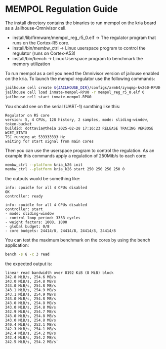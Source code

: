 # MEMPOL Regulation Guide
 
The install directory contains the binaries to run mempol on the kria board as a Jailhouse-Omnivisor cell.
- install/lib/firmware/mempol_reg_r5_0.elf  ->  The regulator program that runs on the Cortex-R5 core.
- install/bin/membw_ctrl                    ->  Linux userspace program to control the regulator (runs on Cortex-A53)
- install/bin/bench                         ->  Linux Userspace program to benchmark the memory utilization

To run mempol as a cell you need the Omnivisor version of jailouse enabled on the kria.
To launch the mempol regulator use the following commands:
```sh
jailhouse cell create ${JAILHOUSE_DIR}/configs/arm64/zynqmp-kv260-RPU0-mempol.cell
jailhouse cell load inmate-mempol-RPU0 -r mempol_reg_r5_0.elf 0
jailhouse cell start inmate-mempol-RPU0
```

You should see on the serial (UART-1) somthing like this:
```
Regulator on R5 core
version: 5, 4 CPUs, 128 history, 2 samples, mode: sliding-window, token-bucket
buildid: dottavia@theia 2025-02-28 17:16:23 RELEASE TRACING VERBOSE WCET_STATS
TSC running at 533333333 Hz
waiting for start signal from main cores
```

Then you can use the userspace program to control the regulation.
As an example this commands apply a regulation of 250Mib/s to each core:
```sh
membw_ctrl --platform kria_k26 init
membw_ctrl --platform kria_k26 start 250 250 250 250 0
```
the outputs wuold be something like:
```
info: cpuidle for all 4 CPUs disabled
OK
controller: ready
```
```
info: cpuidle for all 4 CPUs disabled
controller: start
- mode: sliding-window
- control loop period: 3333 cycles
- weight factors: 1000, 1000
- global budget: 0/8
- core budgets: 24414/8, 24414/8, 24414/8, 24414/8
```


You can test the maximum benchmark on the cores by using the bench application:
```sh
bench -s 8 -c 3 read
```

the expected output is:
```
linear read bandwidth over 8192 KiB (8 MiB) block
242.8 MiB/s, 254.6 MB/s
243.0 MiB/s, 254.8 MB/s
243.0 MiB/s, 254.8 MB/s
243.1 MiB/s, 254.9 MB/s
243.1 MiB/s, 254.9 MB/s
243.0 MiB/s, 254.8 MB/s
243.0 MiB/s, 254.8 MB/s
243.0 MiB/s, 254.8 MB/s
242.9 MiB/s, 254.7 MB/s
243.0 MiB/s, 254.8 MB/s
243.0 MiB/s, 254.8 MB/s
240.4 MiB/s, 252.1 MB/s
242.3 MiB/s, 254.1 MB/s
242.4 MiB/s, 254.2 MB/s
242.4 MiB/s, 254.2 MB/s
242.5 MiB/s, 254.2 MB/s`